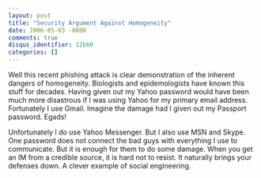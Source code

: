 ```yaml
---
layout: post
title: "Security Argument Against Homogeneity"
date: 2006-05-03 -0800
comments: true
disqus_identifier: 12660
categories: []
---
```

Well this recent phishing attack is clear demonstration of the inherent
dangers of homogeneity. Biologists and epidemologists have known this
stuff for decades. Having given out my Yahoo password would have been
much more disastrous if I was using Yahoo for my primary email address.
Fortunately I use Gmail. Imagine the damage had I given out my Passport
password. Egads!

Unfortunately I do use Yahoo Messenger. But I also use MSN and Skype.
One password does not connect the bad guys with everything I use to
communicate. But it is enough for them to do some damage. When you get
an IM from a credible source, it is hard not to resist. It naturally
brings your defenses down. A clever example of social engineering.

